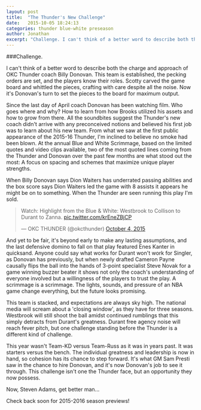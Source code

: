 ```yaml
---
layout: post
title:  "The Thunder's New Challenge"
date:   2015-10-05 18:24:13
categories: thunder blue-white preseason
author: Jonathan
excerpt: "Challenge. I can't think of a better word to describe both the charge and approach of OKC Thunder coach Billy Donovan. This team is established, the pecking orders are set, and the players know their roles. Scotty carved the game board and whittled the pieces..."
---
```

###Challenge.

I can't think of a better word to describe both the charge and approach of OKC Thunder coach Billy Donovan. This team is established, the pecking orders are set, and the players know their roles. Scotty carved the game board and whittled the pieces, crafting with care despite all the noise. Now it's Donovan's turn to set the pieces to the board for maximum output.

Since the last day of April coach Donovan has been watching film. Who goes where and why? How to learn from how Brooks utilized his assets and how to grow from there. All the soundbites suggest the Thunder's new coach didn't arrive with any preconceived notions and believed his first job was to learn about his new team. From what we saw at the first public appearance of the 2015-16 Thunder, I'm inclined to believe no smoke had been blown. At the annual Blue and White Scrimmage, based on the limited quotes and video clips available, two of the most quoted lines coming from the Thunder and Donovan over the past few months are what stood out the most: A focus on spacing and schemes that maximize unique player strengths.

When Billy Donovan says Dion Waiters has underrated passing abilities and the box score says Dion Waiters led the game with 8 assists it appears he might be on to something. When the Thunder are seen running this play I'm sold.

<blockquote class="twitter-video" lang="en"><p lang="en" dir="ltr">Watch: Highlight from the Blue &amp; White: Westbrook to Collison to Durant to Zanna. <a href="http://t.co/krEneZBjCP">pic.twitter.com/krEneZBjCP</a></p>&mdash; OKC THUNDER (@okcthunder) <a href="https://twitter.com/okcthunder/status/650813679361875968">October 4, 2015</a></blockquote>
<script async src="//platform.twitter.com/widgets.js" charset="utf-8"></script>


And yet to be fair, it's beyond early to make any lasting assumptions, and the last defensive domino to fall on that play featured Enes Kanter in quicksand. Anyone could say what works for Durant won't work for Singler, as Donovan has previously, but when newly drafted Cameron Payne causally flips the ball into the hands of 3-point specialist Steve Novak for a game winning buzzer beater it shows not only the coach's understanding of everyone involved but a willingness of the players to trust the play. A scrimmage is a scrimmage. The lights, sounds, and pressure of an NBA game change everything, but the future looks promising.

This team is stacked, and expectations are always sky high. The national media will scream about a 'closing window', as they have for three seasons. Westbrook will still shoot the ball amidst continued rumblings that this simply detracts from Durant's greatness. Durant free agency noise will reach fever pitch, but one challenge standing before the Thunder is a different kind of challenge. 

This year wasn't Team-KD versus Team-Russ as it was in years past. It was starters versus the bench. The individual greatness and leadership is now in hand, so cohesion has its chance to step forward. It's what GM Sam Presti saw in the chance to hire Donovan, and it's now Donovan's job to see it through. This challenge isn't one the Thunder face, but an opportunity they now possess.

Now, Steven Adams, get better man...

Check back soon for 2015-2016 season previews!
